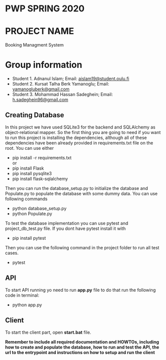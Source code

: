 # PWP SPRING 2020
# PROJECT NAME
Booking Managment System
# Group information
* Student 1. Adnanul Islam; Email: aislam19@student.oulu.fi
* Student 2. Kursat Talha Berk Yamanoglu; Email: yamanogluberk@gmail.com 
* Student 3. Mohammad Hassan Sadeghein; Email: h.sadeghein96@gmail.com


## Creating Database
In this project we have used SQLite3 for the backend and SQLAlchemy as object-relational mapper. So the first thing you are going to need if you want to run this project is installing the dependencies, although all of these dependencies have been already provided in requirements.txt file on the root.
You can use either 
* pip install -r requirements.txt<br/>
 or
* pip install Flask
* pip install pysqlite3
* pip install flask-sqlalchemy

Then you can run the database_setup.py to initialize the database and Populate.py to populate the database with some dummy data.
You can use following commands
* python database_setup.py
* python Populate.py

To test the database implementation you can use pytest and project_db_test.py file. If you dont have pytest install it with
* pip install pytest

Then you can use the following command in the project folder to run all test cases.
* pytest 

## API

To start API running yo need to run __app.py__ file to do that run the following code in terminal:
* python app.py

## Client
To start the client part, open __start.bat__ file.

__Remember to include all required documentation and HOWTOs, including how to create and populate the database, how to run and test the API, the url to the entrypoint and instructions on how to setup and run the client__


